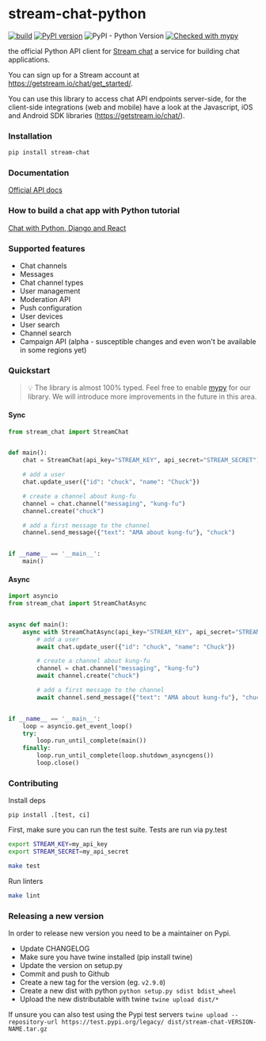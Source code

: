 # stream-chat-python

[![build](https://github.com/GetStream/stream-chat-python/workflows/build/badge.svg)](https://github.com/GetStream/stream-chat-python/actions) [![PyPI version](https://badge.fury.io/py/stream-chat.svg)](http://badge.fury.io/py/stream-chat) ![PyPI - Python Version](https://img.shields.io/pypi/pyversions/stream-chat.svg) [![Checked with mypy](http://www.mypy-lang.org/static/mypy_badge.svg)](http://mypy-lang.org/)

the official Python API client for [Stream chat](https://getstream.io/chat/) a service for building chat applications.

You can sign up for a Stream account at https://getstream.io/chat/get_started/.

You can use this library to access chat API endpoints server-side, for the client-side integrations (web and mobile) have a look at the Javascript, iOS and Android SDK libraries (https://getstream.io/chat/).

### Installation

```bash
pip install stream-chat
```

### Documentation

[Official API docs](https://getstream.io/chat/docs/)

### How to build a chat app with Python tutorial

[Chat with Python, Django and React](https://github.com/GetStream/python-chat-example)

### Supported features

- Chat channels
- Messages
- Chat channel types
- User management
- Moderation API
- Push configuration
- User devices
- User search
- Channel search
- Campaign API (alpha - susceptible changes and even won't be available in some regions yet)

### Quickstart

> :bulb: The library is almost 100% typed. Feel free to enable [mypy](https://github.com/python/mypy) for our library. We will introduce more improvements in the future in this area.

#### Sync

```python
from stream_chat import StreamChat


def main():
    chat = StreamChat(api_key="STREAM_KEY", api_secret="STREAM_SECRET")

    # add a user
    chat.update_user({"id": "chuck", "name": "Chuck"})

    # create a channel about kung-fu
    channel = chat.channel("messaging", "kung-fu")
    channel.create("chuck")

    # add a first message to the channel
    channel.send_message({"text": "AMA about kung-fu"}, "chuck")


if __name__ == '__main__':
    main()

```

#### Async

```python
import asyncio
from stream_chat import StreamChatAsync


async def main():
    async with StreamChatAsync(api_key="STREAM_KEY", api_secret="STREAM_SECRET") as chat:
        # add a user
        await chat.update_user({"id": "chuck", "name": "Chuck"})

        # create a channel about kung-fu
        channel = chat.channel("messaging", "kung-fu")
        await channel.create("chuck")

        # add a first message to the channel
        await channel.send_message({"text": "AMA about kung-fu"}, "chuck")


if __name__ == '__main__':
    loop = asyncio.get_event_loop()
    try:
        loop.run_until_complete(main())
    finally:
        loop.run_until_complete(loop.shutdown_asyncgens())
        loop.close()

```

### Contributing

Install deps

```
pip install .[test, ci]
```

First, make sure you can run the test suite. Tests are run via py.test

```bash
export STREAM_KEY=my_api_key
export STREAM_SECRET=my_api_secret

make test
```

Run linters

```bash
make lint
```


### Releasing a new version

In order to release new version you need to be a maintainer on Pypi.

- Update CHANGELOG
- Make sure you have twine installed (pip install twine)
- Update the version on setup.py
- Commit and push to Github
- Create a new tag for the version (eg. `v2.9.0`)
- Create a new dist with python `python setup.py sdist bdist_wheel`
- Upload the new distributable with twine `twine upload dist/*`

If unsure you can also test using the Pypi test servers `twine upload --repository-url https://test.pypi.org/legacy/ dist/stream-chat-VERSION-NAME.tar.gz`
